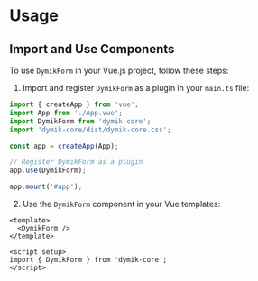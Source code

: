 # Usage

## Import and Use Components

To use `DymikForm` in your Vue.js project, follow these steps:

1. Import and register `DymikForm` as a plugin in your `main.ts` file:

```typescript
import { createApp } from 'vue';
import App from './App.vue';
import DymikForm from 'dymik-core';
import 'dymik-core/dist/dymik-core.css';

const app = createApp(App);

// Register DymikForm as a plugin
app.use(DymikForm);

app.mount('#app');
```

2. Use the `DymikForm` component in your Vue templates:

```vue
<template>
  <DymikForm />
</template>

<script setup>
import { DymikForm } from 'dymik-core';
</script>
```